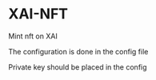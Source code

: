 # XAI-NFT
Mint nft on XAI

The configuration is done in the config file

Private key should be placed in the config
